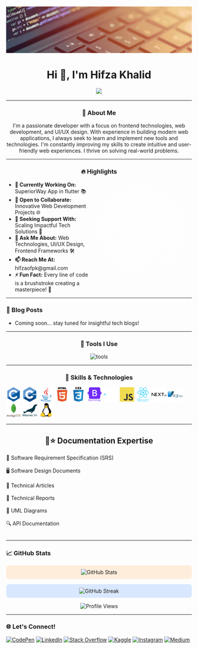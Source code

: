 <p align="center">
  <img src="https://raw.githubusercontent.com/Hifza-Khalid/C-Projects/main/Github_Banner.gif" alt="Github Banner">
</p>

<h1 align="center">Hi 👋, I'm Hifza Khalid</h1>
<p align="center">
  <img src="https://readme-typing-svg.demolab.com?font=Fira+Code&weight=500&size=25&duration=3000&pause=1000&color=03C0FF&center=true&width=500&lines=Frontend+Developer+👨‍💻;Web+Technologies+Expert+🌐;UI/UX+Designer+🎨;React+Developer+⚛️;Machine+Learning+Enthusiast+🤖;Always+learning+new+tech!+📚">
</p>

---
<h3 align="center"> 🚀 About Me </h3>
<p align="center">
I'm a passionate developer with a focus on frontend technologies, web development, and UI/UX design. With experience in building modern web applications, I always seek to learn and implement new tools and technologies. I'm constantly improving my skills to create intuitive and user-friendly web experiences. I thrive on solving real-world problems.
</p>

---
<h3 align="center"> 🔥 Highlights </h3>
<div align="left">
  <img align="right" src="https://github.com/Hifza-Khalid/C-Projects/blob/main/Coding.gif" alt="Coding" width="250" height="250" style="border-radius: 50%; margin: 10px;">
  <ul>
    <li><b>🔭 Currently Working On:</b> SuperiorWay App in flutter 📚</li>
    <li><b>👯 Open to Collaborate:</b> Innovative Web Development Projects 🌐</li>
    <li><b>🤝 Seeking Support With:</b> Scaling Impactful Tech Solutions 🚀</li>
    <li><b>💬 Ask Me About:</b> Web Technologies, UI/UX Design, Frontend Frameworks 🛠️</li>
    <li><b>📫 Reach Me At:</b> hifzaofpk@gmail.com</li>
    <li><b>⚡ Fun Fact:</b> Every line of code is a brushstroke creating a masterpiece! 🎨</li>
  </ul>
</div>

---

### 📄 Blog Posts
<!-- BLOG-POST-LIST:START -->
- Coming soon... stay tuned for insightful tech blogs!
<!-- BLOG-POST-LIST:END -->

---

<h3 align="center"> 🔧 Tools I Use </h3>
<p align="center">
  <img src="https://skillicons.dev/icons?i=anaconda,pycharm,vscode,eclipse,ps,ai,blender" alt="tools" />
</p>
<hr>
<h3 align="center">  🚀 Skills & Technologies </h3>

<p align="left">
  <a href="#"><img src="https://raw.githubusercontent.com/devicons/devicon/master/icons/c/c-original.svg" alt="C" width="40" height="40" /></a>
  <a href="#"><img src="https://raw.githubusercontent.com/devicons/devicon/master/icons/cplusplus/cplusplus-original.svg" alt="C++" width="40" height="40" /></a>
  <a href="#"><img src="https://raw.githubusercontent.com/devicons/devicon/master/icons/java/java-original.svg" alt="Java" width="40" height="40" /></a>
  <a href="#"><img src="https://raw.githubusercontent.com/devicons/devicon/master/icons/html5/html5-original-wordmark.svg" alt="HTML5" width="40" height="40" /></a>
  <a href="#"><img src="https://raw.githubusercontent.com/devicons/devicon/master/icons/css3/css3-original-wordmark.svg" alt="CSS3" width="40" height="40" /></a>
  <a href="#"><img src="https://raw.githubusercontent.com/devicons/devicon/master/icons/bootstrap/bootstrap-plain-wordmark.svg" alt="Bootstrap" width="40" height="40" /></a>
  <a href="#"><img src="https://raw.githubusercontent.com/devicons/devicon/master/icons/tailwindcss/tailwindcss-original-wordmark.svg" alt="Tailwind CSS" width="40" height="40" /></a>
  <a href="#"><img src="https://raw.githubusercontent.com/devicons/devicon/master/icons/javascript/javascript-original.svg" alt="JavaScript" width="40" height="40" /></a>
  <a href="#"><img src="https://raw.githubusercontent.com/devicons/devicon/master/icons/react/react-original-wordmark.svg" alt="React" width="40" height="40" /></a>
  <a href="#"><img src="https://raw.githubusercontent.com/devicons/devicon/master/icons/nextjs/nextjs-original-wordmark.svg" alt="Next.js" width="40" height="40" /></a>
  <a href="#"><img src="https://raw.githubusercontent.com/devicons/devicon/master/icons/sqlite/sqlite-original-wordmark.svg" alt="SQL" width="40" height="40" /></a>
  <a href="#"><img src="https://raw.githubusercontent.com/devicons/devicon/master/icons/mongodb/mongodb-original-wordmark.svg" alt="MongoDB" width="40" height="40" /></a>
  <a href="#"><img src="https://raw.githubusercontent.com/devicons/devicon/master/icons/mariadb/mariadb-original-wordmark.svg" alt="MariaDB" width="40" height="40" /></a>
  <a href="#"><img src="https://raw.githubusercontent.com/devicons/devicon/master/icons/linux/linux-original.svg" alt="Linux" width="40" height="40" /></a>
 
</p>


---
<h2 align="center"> 📄⭐ Documentation Expertise </h2>

<p align="left">
  📑 Software Requirement Specification (SRS)<br><br>
  🖥️ Software Design Documents<br><br>
  📝 Technical Articles<br><br>
  💼 Technical Reports<br><br>
  📜 UML Diagrams<br><br>
  🔍 API Documentation<br><br>
</p>
<hr>

### 📈 GitHub Stats
<p align="center" style="background-color: #FFEDDB; padding: 10px; border-radius: 8px;">
  <img src="https://github-readme-stats.vercel.app/api?username=hifza-khalid&show_icons=true&locale=en" alt="GitHub Stats" />
</p>

<p align="center" style="background-color: #D9E8FF; padding: 10px; border-radius: 8px;">
  <img src="https://github-readme-streak-stats.herokuapp.com/?user=hifza-khalid" alt="GitHub Streak" />
</p>

<p align="center">
  <img src="https://komarev.com/ghpvc/?username=Hifza-Khalid&color=blue&style=flat-square" alt="Profile Views" />
</p>


---

### 🌐 Let's Connect!
<p align="left">
  <a href="https://codepen.io/hifza-the-lessful" target="_blank"><img src="https://raw.githubusercontent.com/rahuldkjain/github-profile-readme-generator/master/src/images/icons/Social/codepen.svg" alt="CodePen" height="30" width="40" /></a>
  <a href="https://www.linkedin.com/in/hifza-undefined-092a67325/" target="_blank"><img src="https://raw.githubusercontent.com/rahuldkjain/github-profile-readme-generator/master/src/images/icons/Social/linked-in-alt.svg" alt="LinkedIn" height="30" width="40" /></a>
  <a href="https://stackoverflow.com/users/24710539" target="_blank"><img src="https://raw.githubusercontent.com/rahuldkjain/github-profile-readme-generator/master/src/images/icons/Social/stack-overflow.svg" alt="Stack Overflow" height="30" width="40" /></a>
  <a href="https://www.kaggle.com/hifza786" target="_blank"><img src="https://raw.githubusercontent.com/rahuldkjain/github-profile-readme-generator/master/src/images/icons/Social/kaggle.svg" alt="Kaggle" height="30" width="40" /></a>
  <a href="https://www.instagram.com/hifzaofpk/" target="_blank"><img src="https://raw.githubusercontent.com/rahuldkjain/github-profile-readme-generator/master/src/images/icons/Social/instagram.svg" alt="Instagram" height="30" width="40" /></a>
  <a href="https://medium.com/@hifzaofpk" target="_blank"><img src="https://raw.githubusercontent.com/rahuldkjain/github-profile-readme-generator/master/src/images/icons/Social/medium.svg" alt="Medium" height="30" width="40" /></a>
</p>

